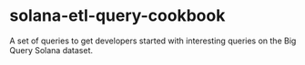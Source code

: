 # solana-etl-query-cookbook
A set of queries to get developers started with interesting queries on the Big Query Solana dataset.
